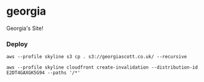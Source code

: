 georgia
=======

Georgia's Site!

### Deploy

`aws --profile skyline s3 cp . s3://georgiascott.co.uk/ --recursive`

`aws --profile skyline cloudfront create-invalidation --distribution-id E2DT4GAXGK5G94 --paths '/*'`
